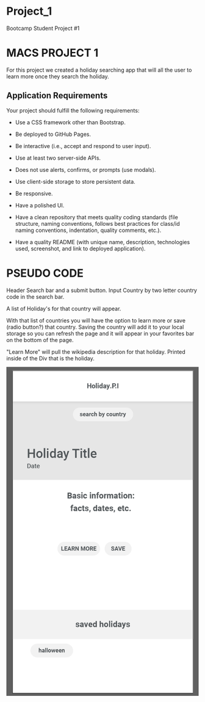 # Project_1
Bootcamp Student Project #1

# MACS PROJECT 1
For this project we created a holiday searching app that will all the user to learn more once they search the holiday.


## Application Requirements

Your project should fulfill the following requirements:

* Use a CSS framework other than Bootstrap.

* Be deployed to GitHub Pages.

* Be interactive (i.e., accept and respond to user input).

* Use at least two server-side APIs.

* Does not use alerts, confirms, or prompts (use modals).

* Use client-side storage to store persistent data.
* Be responsive.

* Have a polished UI.

* Have a clean repository that meets quality coding standards (file structure, naming conventions, follows best practices for class/id naming conventions, indentation, quality comments, etc.).

* Have a quality README (with unique name, description, technologies used, screenshot, and link to deployed application).



# PSEUDO CODE
Header
Search bar and a submit button. Input Country by two letter country code in the search bar.

A list of Holiday's for that country will appear.

With that list of countries you will have the option to learn more or save (radio button?) that country.
Saving the country will add it to your local storage so you can refresh the page and it will appear in your favorites bar on the bottom of the page.

"Learn More" will pull the wikipedia description for that holiday. Printed inside of the Div that is the holiday.

![wireframe pic](./images/Wireframe.png)
